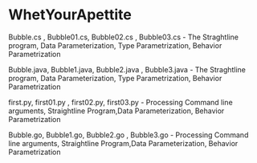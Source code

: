 # WhetYourApettite
 
Bubble.cs , Bubble01.cs, Bubble02.cs , Bubble03.cs
      - The Straghtline program, Data Parameterization, Type Parametrization, Behavior Parametrization


Bubble.java, Bubble1.java, Bubble2.java , Bubble3.java
      - The Straghtline program, Data Parameterization, Type Parametrization, Behavior Parametrization


first.py, first01.py , first02.py, first03.py 
      - Processing Command line arguments, Straightline Program,Data Parameterization,  Behavior Parametrization


Bubble.go, Bubble1.go, Bubble2.go , Bubble3.go
      - Processing Command line arguments, Straightline Program,Data Parameterization,  Behavior Parametrization
